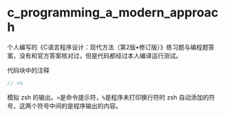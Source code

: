 # c_programming_a_modern_approach

个人编写的《C语言程序设计：现代方法（第2版•修订版）》练习题与编程题答案，没有和官方答案核对过，但是代码都经过本人编译运行测试。  

代码块中的注释
```c
// >%
```
模拟 zsh 的输出。`>`是命令提示符，`%`是程序未打印换行符时 zsh 自动添加的符号，这两个符号中间的是程序输出的内容。
